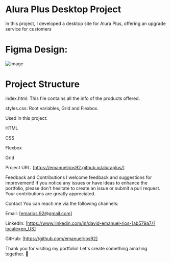 # Alura Plus Desktop Project
In this project, I developed a desktop site for Alura Plus, offering an upgrade service for customers

# Figma Design:

![image](https://github.com/emanuelrios92/aluraplus/assets/110246857/c8feb35a-8317-4663-a958-6687dac0c956)


# Project Structure 
index.html: This file contains all the info of the products offered. 

styles.css: Root variables, Grid and Flexbox.

Used in this project:

HTML

CSS

Flexbox

Grid

Project URL: 
[https://emanuelrios92.github.io/aluraplus/]

Feedback and Contributions
I welcome feedback and suggestions for improvement! If you notice any issues or have ideas to enhance the portfolio, please don't hesitate to create an issue or submit a pull request. Your contributions are greatly appreciated.

Contact You can reach me via the following channels:

Email: [emarios.92@gmail.com]

LinkedIn: [https://www.linkedin.com/in/david-emanuel-rios-1ab579a7/?locale=en_US]

GitHub: [https://github.com/emanuelrios92]

Thank you for visiting my portfolio! Let's create something amazing together. 🚀
